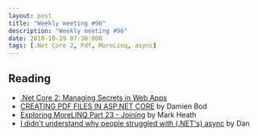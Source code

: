 ```yaml
---
layout: post
title: "Weekly meeting #96"
description: "Weekly meeting #96"
date: 2018-10-29 07:30:000
tags: [.Net Core 2, Pdf, MoreLinq, async]
--- 
```

 
## Reading

* [.Net Core 2: Managing Secrets in Web Apps](https://social.technet.microsoft.com/wiki/contents/articles/51871.net-core-2-managing-secrets-in-web-apps.aspx)
* [CREATING PDF FILES IN ASP.NET CORE](https://damienbod.com/2018/09/30/creating-pdf-files-in-asp-net-core/) by Damien Bod
* [Exploring MoreLINQ Part 23 - Joining](https://markheath.net/post/exploring-morelinq-23-joining) by Mark Heath
* [I didn't understand why people struggled with (.NET's) async](https://www.productiverage.com/i-didnt-understand-why-people-struggled-with-nets-async) by Dan